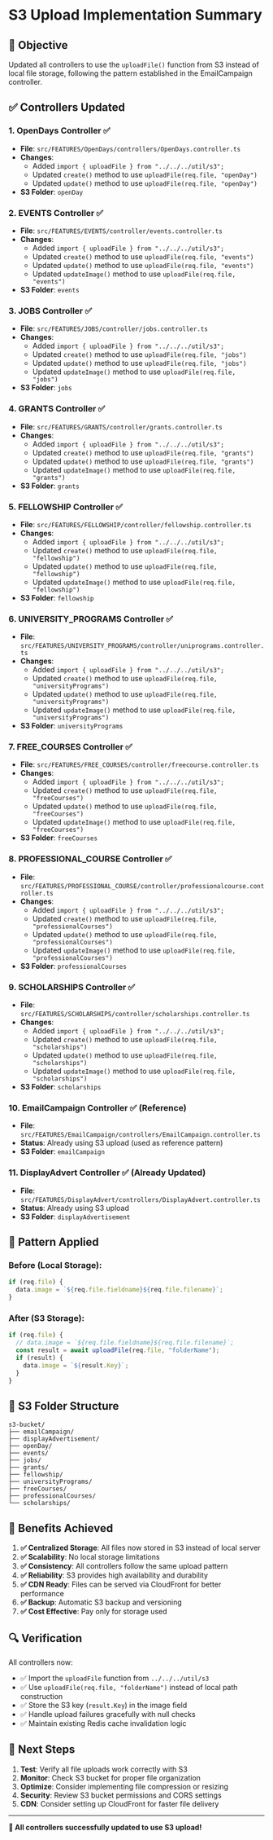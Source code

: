 # S3 Upload Implementation Summary

## 🎯 **Objective**
Updated all controllers to use the `uploadFile()` function from S3 instead of local file storage, following the pattern established in the EmailCampaign controller.

## ✅ **Controllers Updated**

### 1. **OpenDays Controller** ✅
- **File**: `src/FEATURES/OpenDays/controllers/OpenDays.controller.ts`
- **Changes**: 
  - Added `import { uploadFile } from "../../../util/s3";`
  - Updated `create()` method to use `uploadFile(req.file, "openDay")`
  - Updated `update()` method to use `uploadFile(req.file, "openDay")`
- **S3 Folder**: `openDay`

### 2. **EVENTS Controller** ✅
- **File**: `src/FEATURES/EVENTS/controller/events.controller.ts`
- **Changes**:
  - Added `import { uploadFile } from "../../../util/s3";`
  - Updated `create()` method to use `uploadFile(req.file, "events")`
  - Updated `update()` method to use `uploadFile(req.file, "events")`
  - Updated `updateImage()` method to use `uploadFile(req.file, "events")`
- **S3 Folder**: `events`

### 3. **JOBS Controller** ✅
- **File**: `src/FEATURES/JOBS/controller/jobs.controller.ts`
- **Changes**:
  - Added `import { uploadFile } from "../../../util/s3";`
  - Updated `create()` method to use `uploadFile(req.file, "jobs")`
  - Updated `update()` method to use `uploadFile(req.file, "jobs")`
  - Updated `updateImage()` method to use `uploadFile(req.file, "jobs")`
- **S3 Folder**: `jobs`

### 4. **GRANTS Controller** ✅
- **File**: `src/FEATURES/GRANTS/controller/grants.controller.ts`
- **Changes**:
  - Added `import { uploadFile } from "../../../util/s3";`
  - Updated `create()` method to use `uploadFile(req.file, "grants")`
  - Updated `update()` method to use `uploadFile(req.file, "grants")`
  - Updated `updateImage()` method to use `uploadFile(req.file, "grants")`
- **S3 Folder**: `grants`

### 5. **FELLOWSHIP Controller** ✅
- **File**: `src/FEATURES/FELLOWSHIP/controller/fellowship.controller.ts`
- **Changes**:
  - Added `import { uploadFile } from "../../../util/s3";`
  - Updated `create()` method to use `uploadFile(req.file, "fellowship")`
  - Updated `update()` method to use `uploadFile(req.file, "fellowship")`
  - Updated `updateImage()` method to use `uploadFile(req.file, "fellowship")`
- **S3 Folder**: `fellowship`

### 6. **UNIVERSITY_PROGRAMS Controller** ✅
- **File**: `src/FEATURES/UNIVERSITY_PROGRAMS/controller/uniprograms.controller.ts`
- **Changes**:
  - Added `import { uploadFile } from "../../../util/s3";`
  - Updated `create()` method to use `uploadFile(req.file, "universityPrograms")`
  - Updated `update()` method to use `uploadFile(req.file, "universityPrograms")`
  - Updated `updateImage()` method to use `uploadFile(req.file, "universityPrograms")`
- **S3 Folder**: `universityPrograms`

### 7. **FREE_COURSES Controller** ✅
- **File**: `src/FEATURES/FREE_COURSES/controller/freecourse.controller.ts`
- **Changes**:
  - Added `import { uploadFile } from "../../../util/s3";`
  - Updated `create()` method to use `uploadFile(req.file, "freeCourses")`
  - Updated `update()` method to use `uploadFile(req.file, "freeCourses")`
  - Updated `updateImage()` method to use `uploadFile(req.file, "freeCourses")`
- **S3 Folder**: `freeCourses`

### 8. **PROFESSIONAL_COURSE Controller** ✅
- **File**: `src/FEATURES/PROFESSIONAL_COURSE/controller/professionalcourse.controller.ts`
- **Changes**:
  - Added `import { uploadFile } from "../../../util/s3";`
  - Updated `create()` method to use `uploadFile(req.file, "professionalCourses")`
  - Updated `update()` method to use `uploadFile(req.file, "professionalCourses")`
  - Updated `updateImage()` method to use `uploadFile(req.file, "professionalCourses")`
- **S3 Folder**: `professionalCourses`

### 9. **SCHOLARSHIPS Controller** ✅
- **File**: `src/FEATURES/SCHOLARSHIPS/controller/scholarships.controller.ts`
- **Changes**:
  - Added `import { uploadFile } from "../../../util/s3";`
  - Updated `create()` method to use `uploadFile(req.file, "scholarships")`
  - Updated `update()` method to use `uploadFile(req.file, "scholarships")`
  - Updated `updateImage()` method to use `uploadFile(req.file, "scholarships")`
- **S3 Folder**: `scholarships`

### 10. **EmailCampaign Controller** ✅ (Reference)
- **File**: `src/FEATURES/EmailCampaign/controllers/EmailCampaign.controller.ts`
- **Status**: Already using S3 upload (used as reference pattern)
- **S3 Folder**: `emailCampaign`

### 11. **DisplayAdvert Controller** ✅ (Already Updated)
- **File**: `src/FEATURES/DisplayAdvert/controllers/DisplayAdvert.controller.ts`
- **Status**: Already using S3 upload
- **S3 Folder**: `displayAdvertisement`

## 🔧 **Pattern Applied**

### **Before (Local Storage)**:
```typescript
if (req.file) {
  data.image = `${req.file.fieldname}${req.file.filename}`;
}
```

### **After (S3 Storage)**:
```typescript
if (req.file) {
  // data.image = `${req.file.fieldname}${req.file.filename}`;
  const result = await uploadFile(req.file, "folderName");
  if (result) {
    data.image = `${result.Key}`;
  }
}
```

## 📁 **S3 Folder Structure**
```
s3-bucket/
├── emailCampaign/
├── displayAdvertisement/
├── openDay/
├── events/
├── jobs/
├── grants/
├── fellowship/
├── universityPrograms/
├── freeCourses/
├── professionalCourses/
└── scholarships/
```

## 🎯 **Benefits Achieved**

1. **✅ Centralized Storage**: All files now stored in S3 instead of local server
2. **✅ Scalability**: No local storage limitations
3. **✅ Consistency**: All controllers follow the same upload pattern
4. **✅ Reliability**: S3 provides high availability and durability
5. **✅ CDN Ready**: Files can be served via CloudFront for better performance
6. **✅ Backup**: Automatic S3 backup and versioning
7. **✅ Cost Effective**: Pay only for storage used

## 🔍 **Verification**

All controllers now:
- ✅ Import the `uploadFile` function from `../../../util/s3`
- ✅ Use `uploadFile(req.file, "folderName")` instead of local path construction
- ✅ Store the S3 key (`result.Key`) in the image field
- ✅ Handle upload failures gracefully with null checks
- ✅ Maintain existing Redis cache invalidation logic

## 🚀 **Next Steps**

1. **Test**: Verify all file uploads work correctly with S3
2. **Monitor**: Check S3 bucket for proper file organization
3. **Optimize**: Consider implementing file compression or resizing
4. **Security**: Review S3 bucket permissions and CORS settings
5. **CDN**: Consider setting up CloudFront for faster file delivery

---

**🎉 All controllers successfully updated to use S3 upload!**
